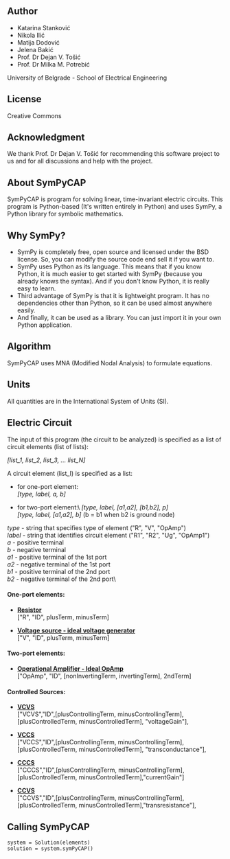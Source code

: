 ##  Author  

* Katarina Stanković
* Nikola Ilić
* Matija Dodović
* Jelena Bakić
* Prof. Dr Dejan V. Tošić
* Prof. Dr Milka M. Potrebić

University of Belgrade - School of Electrical Engineering

## License  

Creative Commons

## Acknowledgment 

We thank Prof. Dr Dejan V. Tošić for recommending this software project to us and for all discussions and help with the project.

## About SymPyCAP 

SymPyCAP is program for solving linear, time-invariant electric circuits. This program is Python-based 
(It's written entirely in Python) and uses SymPy, a Python library for symbolic mathematics.

## Why SymPy?  

* SymPy is completely free, open source and licensed under the BSD license. So, you can modify the 
source code end sell it if you want to.
* SymPy uses Python as its language. This means that if you
know Python, it is much easier to get started with SymPy (because you already knows the syntax). 
And if you don't know Python, it is really easy to learn. 
* Third advantage of SymPy is that it is lightweight program. It has no dependencies other than Python,
so it can be used almost anywhere easily. 
* And finally, it can be used as a library. You can just import it in your own Python application.

## Algorithm 

SymPyCAP uses MNA (Modified Nodal Analysis) to formulate 
equations.


##   Units   

All quantities are in the International System of Units (SI).

## Electric Circuit  

The input of this program (the circuit to be analyzed) is specified as a list of circuit elements (list
 of lists):
 
   *[list_1, list_2, list_3, ... list_N]*

A circuit element (list_I) is specified as a list:

* for one-port element:\
           *[type, label, a, b]* 
     
* for two-port element:\ 
     *[type, label, [a1,a2], [b1,b2], p]*\
     *[type, label, [a1,a2], b]* (b = b1 when b2 is ground node)
                        

*type* - string that specifies type of element ("R", "V", "OpAmp")\
*label* - string that identifies circuit element ("R1", "R2", "Ug", "OpAmp1")\
*a* - positive terminal\
*b* - negative terminal\
*a1* - positive terminal of the 1st port\
*a2* - negative terminal of the 1st port\
*b1* - positive terminal of the 2nd port\
*b2* - negative terminal of the 2nd port\
 
#### One-port elements: 

* <ins> **Resistor** </ins>\
     ["R", "ID", plusTerm, minusTerm]

* <ins> **Voltage source - ideal voltage generator** </ins>\
     ["V", "ID", plusTerm, minusTerm]

#### Two-port elements: 

* <ins> **Operational Amplifier - Ideal OpAmp** </ins>\
     ["OpAmp", "ID", [nonInvertingTerm, invertingTerm], 2ndTerm]

#### Controlled Sources: 

* <ins> **VCVS** </ins>\
     ["VCVS","ID",[plusControllingTerm, minusControllingTerm],[plusControlledTerm, minusControlledTerm], "voltageGain"],

* <ins> **VCCS** </ins>\
     ["VCCS","ID",[plusControllingTerm, minusControllingTerm],[plusControlledTerm, minusControlledTerm], "transconductance"],

* <ins> **CCCS** </ins>\
     ["CCCS","ID",[plusControllingTerm, minusControllingTerm],[plusControlledTerm, minusControlledTerm],"currentGain"]

* <ins> **CCVS** </ins>\
     ["CCVS","ID",[plusControllingTerm, minusControllingTerm],[plusControlledTerm, minusControlledTerm],"transresistance"],

## Calling SymPyCAP  
```
system = Solution(elements)
solution = system.symPyCAP()
```

